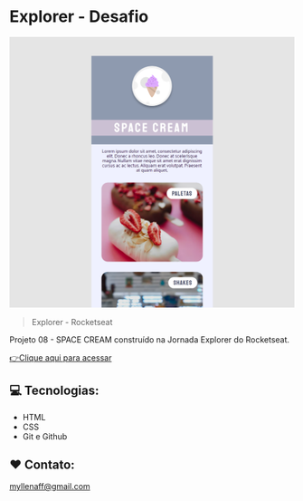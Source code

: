 # Explorer - Desafio

![preview](.github/preview_desafio08.png)

> Explorer - Rocketseat

Projeto 08 - SPACE CREAM construído na Jornada Explorer do Rocketseat.

[👉Clique aqui para acessar](https://myllenaff.github.io/projeto08_SpaceCream/)

## 💻 Tecnologias:

- HTML
- CSS
- Git e Github

## ❤ Contato:

myllenaff@gmail.com